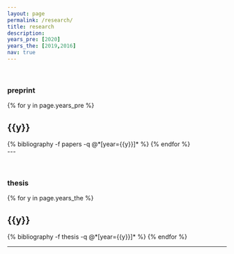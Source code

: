 ```yaml
---
layout: page
permalink: /research/
title: research
description: 
years_pre: [2020]
years_the: [2019,2016]
nav: true
---
```

&nbsp;
### preprint

<div class="publications">

{% for y in page.years_pre %}
  <h2 class="year">{{y}}</h2>
  {% bibliography -f papers -q @*[year={{y}}]* %}
{% endfor %}
</div>
---

&nbsp;


### thesis

<div class="publications">

{% for y in page.years_the %}
  <h2 class="year">{{y}}</h2>
  {% bibliography -f thesis -q @*[year={{y}}]* %}
{% endfor %}
</div>

___